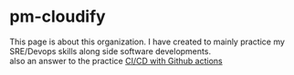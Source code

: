 # pm-cloudify

This page is about this organization.
I have created to mainly practice my SRE/Devops skills along side software developments. <br>
also an answer to the practice <a href="https://roadmap.sh/projects/github-actions-deployment-workflow">CI/CD with Github actions</a>
